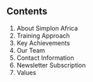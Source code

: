## Contents
1. About Simplon Africa
2. Training Approach
3. Key Achievements
4. Our Team
5. Contact Information
6. Newsletter Subscription
7. Values
